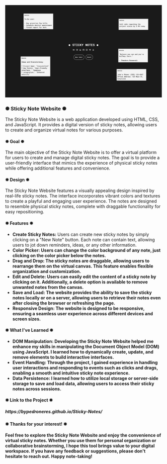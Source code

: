 <div class="image-container">
  <img class="CoverImagee" src="GIT HUB COVER.png" alt="Cover">
</div>
          
<h3>✺ Sticky Note Website ✺</h3>

The Sticky Note Website is a web application developed using HTML, CSS, and JavaScript. It provides a digital version of sticky notes, allowing users to create and organize virtual notes for various purposes.

<h4>✹ Goal ✹</h4>

The main objective of the Sticky Note Website is to offer a virtual platform for users to create and manage digital sticky notes. The goal is to provide a user-friendly interface that mimics the experience of physical sticky notes while offering additional features and convenience.

<h4>✹ Design ✹</h4>

The Sticky Note Website features a visually appealing design inspired by real-life sticky notes. The interface incorporates vibrant colors and textures to create a playful and engaging user experience. The notes are designed to resemble physical sticky notes, complete with draggable functionality for easy repositioning.

<h4>✹ Features ✹</h4>

* <b>Create Sticky Notes:</b> Users can create new sticky notes by simply clicking on a "New Note" button. Each note can contain text, allowing users to jot down reminders, ideas, or any other information.
* <b>Color Picker:<b> Users can change the color background of any note, just clicking on the color picker below the notes.
* <b>Drag and Drop:</b> The sticky notes are draggable, allowing users to rearrange them on the virtual canvas. This feature enables flexible organization and customization.
* <b>Edit and Delete:</b> Users can easily edit the content of a sticky note by clicking on it. Additionally, a delete option is available to remove unwanted notes from the canvas.
* <b>Save and Load:</b> The website provides the ability to save the sticky notes locally or on a server, allowing users to retrieve their notes even after closing the browser or refreshing the page.
* <b>Responsive Design:</b> The website is designed to be responsive, ensuring a seamless user experience across different devices and screen sizes.

<h4>✹ What I've Learned ✹</h4>

* <b>DOM Manipulation:</b> Developing the Sticky Note Website helped me enhance my skills in manipulating the Document Object Model (DOM) using JavaScript. I learned how to dynamically create, update, and remove elements to build interactive interfaces.
* <b>Event Handling:</b> Through the project, I gained experience in handling user interactions and responding to events such as clicks and drags, enabling a smooth and intuitive sticky note experience.
* <b>Data Persistence:</b> I learned how to utilize local storage or server-side storage to save and load data, allowing users to access their sticky notes across sessions.

<h4>✹ Link to the Project ✹</h4>

<h5>https://bypedroneres.github.io/Sticky-Notes/</h5>

<h4>✹ Thanks for your interest! ✹</h4>

Feel free to explore the Sticky Note Website and enjoy the convenience of virtual sticky notes. Whether you use them for personal organization or collaborative brainstorming, I hope this tool brings value to your digital workspace. If you have any feedback or suggestions, please don't hesitate to reach out. Happy note-taking!
